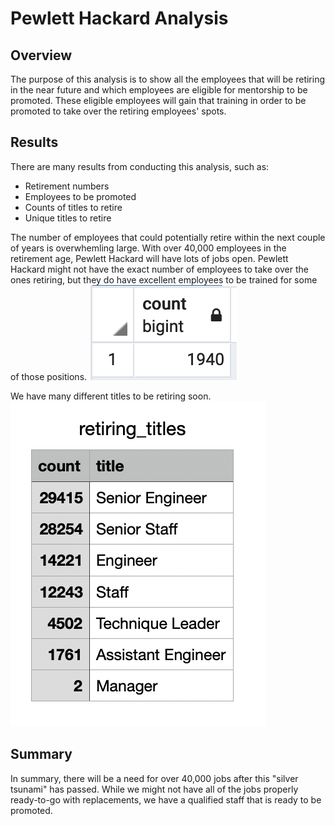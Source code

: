 # Pewlett Hackard Analysis
## Overview
The purpose of this analysis is to show all the employees that will be retiring in the near future and which employees are eligible for mentorship to be promoted. These eligible employees will gain that training in order to be promoted to take over the retiring employees' spots.
## Results
There are many results from conducting this analysis, such as:
- Retirement numbers
- Employees to be promoted
- Counts of titles to retire
- Unique titles to retire

The number of employees that could potentially retire within the next couple of years is overwhemling large. With over 40,000 employees in the retirement age, Pewlett Hackard will have lots of jobs open. Pewlett Hackard might not have the exact number of employees to take over the ones retiring, but they do have excellent employees to be trained for some of those positions. 
![employee_count](/Resources/employee_count.png)

We have many different titles to be retiring soon.
![retiring_titles](/Resources/retiring_titles.png)


## Summary
In summary, there will be a need for over 40,000 jobs after this "silver tsunami" has passed. While we might not have all of the jobs properly ready-to-go with replacements, we have a qualified staff that is ready to be promoted. 
